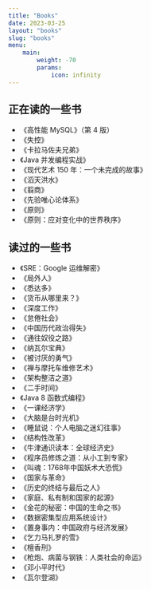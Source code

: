 ```yaml
---
title: "Books"
date: 2023-03-25
layout: "books"
slug: "books"
menu:
    main:
        weight: -70
        params: 
            icon: infinity
---
```


## 正在读的一些书
- 《高性能 MySQL》（第 4 版）
- 《失控》
- 《卡拉马佐夫兄弟》
- 《Java 并发编程实战》
- 《现代艺术 150 年：一个未完成的故事》
- 《滔天洪水》
- 《翦商》
- 《先验唯心论体系》
- 《原则》
- 《原则：应对变化中的世界秩序》

## 读过的一些书
- 《SRE：Google 运维解密》
- 《局外人》
- 《悉达多》
- 《货币从哪里来？》
- 《深度工作》
- 《怠倦社会》
- 《中国历代政治得失》
- 《通往奴役之路》
- 《纳瓦尔宝典》
- 《被讨厌的勇气》
- 《禅与摩托车维修艺术》
- 《架构整洁之道》
- 《二手时间》
- 《Java 8 函数式编程》
- 《一课经济学》
- 《大脑是台时光机》
- 《睡鼠说：个人电脑之迷幻往事》
- 《结构性改革》
- 《牛津通识读本：全球经济史》
- 《程序员修炼之道：从小工到专家》
- 《叫魂：1768年中国妖术大恐慌》
- 《国家与革命》
- 《历史的终结与最后之人》
- 《家庭、私有制和国家的起源》
- 《金花的秘密：中国的生命之书》
- 《数据密集型应用系统设计》
- 《置身事内：中国政府与经济发展》
- 《乞力马扎罗的雪》
- 《檀香刑》
- 《枪炮、病菌与钢铁：人类社会的命运》
- 《邓小平时代》
- 《瓦尔登湖》
